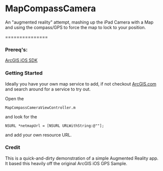 MapCompassCamera
================

An "augmented reality" attempt, mashing up the iPad Camera with a Map and using the compass/GPS to force the map to lock to your position.

===============
### Prereq's:

[ArcGIS iOS SDK](https://developers.arcgis.com/en/ios/info/install.htm)

### Getting Started

Ideally you have your own map service to add, if not checkout [ArcGIS.com](http://www.arcgis.com) and search around for a service to try out.

Open the 
```smalltalk
MapCompassCameraViewController.m
```
and look for the
```smalltalk
NSURL *netmapUrl = [NSURL URLWithString:@""];
```
and add your own resource URL.

### Credit

This is a quick-and-dirty demonstration of a simple Augmented Reality app. It based this heavily off the original ArcGIS iOS GPS Sample.

